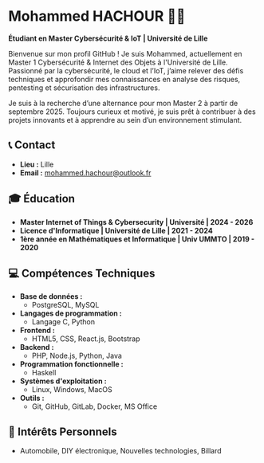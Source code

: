 # Mohammed HACHOUR 👨‍💻

**Étudiant en Master Cybersécurité & IoT | Université de Lille**  

Bienvenue sur mon profil GitHub ! Je suis Mohammed, actuellement en Master 1 Cybersécurité & Internet des Objets à l'Université de Lille. Passionné par la cybersécurité, le cloud et l’IoT, j’aime relever des défis techniques et approfondir mes connaissances en analyse des risques, pentesting et sécurisation des infrastructures.  

Je suis à la recherche d’une alternance pour mon Master 2 à partir de septembre 2025. Toujours curieux et motivé, je suis prêt à contribuer à des projets innovants et à apprendre au sein d’un environnement stimulant.  


## 📞 Contact

- **Lieu :** Lille
- **Email :** [mohammed.hachour@outlook.fr](mailto:mohammed.hachour@outlook.fr)

## 🎓 Éducation

- **Master Internet of Things & Cybersecurity | Université | 2024 - 2026**
- **Licence d'Informatique | Université de Lille | 2021 - 2024**
- **1ère année en Mathématiques et Informatique | Univ UMMTO | 2019 - 2020**

## 💻 Compétences Techniques

- **Base de données :**
  - PostgreSQL, MySQL
- **Langages de programmation :**
  - Langage C, Python
- **Frontend :**
  - HTML5, CSS, React.js, Bootstrap
- **Backend :**
  - PHP, Node.js, Python, Java
- **Programmation fonctionnelle :**
  - Haskell
- **Systèmes d'exploitation :**
  - Linux, Windows, MacOS
- **Outils :**
  - Git, GitHub, GitLab, Docker, MS Office

## 🎉 Intérêts Personnels

- Automobile, DIY électronique, Nouvelles technologies, Billard
